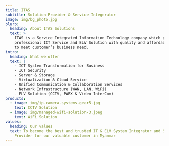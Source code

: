 ```yaml
---
title: ITAS
subtitle: Solution Provider & Service Integerator
image: img/bg_photo.jpg
blurb:
  heading: About ITAS Solutions
  text: >
    ITAS is a Service Integrated Information Technology company which provide
    professional ICT Service and ELV Solution with quality and affordable price
    to meet customer’s business need.
intro:
  heading: What we offer
  text: |
    - ICT System Transformation for Business 
    - ICT Security
    - Server & Storage
    - Virtualization & Cloud Service
    - Unified Communication & Collaboration Services
    - Network Infrastructure (WAN, LAN, WiFi)
    - ELV Solution (CCTV, PABX & Video InterCom)
products:
  - image: img/ip-camera-systems-gear5.jpg
    text: CCTV Solution
  - image: img/managed-wifi-solution-3.jpeg
    text: WiFi Solution
values:
  heading: Our values
  text: To become the best and trusted IT & ELV System Integrator and Solution
    Provider for our valuable customer in Myanmar
---
```

